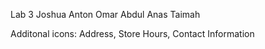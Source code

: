 Lab 3
Joshua Anton
Omar Abdul
Anas Taimah

Additonal icons: Address, Store Hours, Contact Information